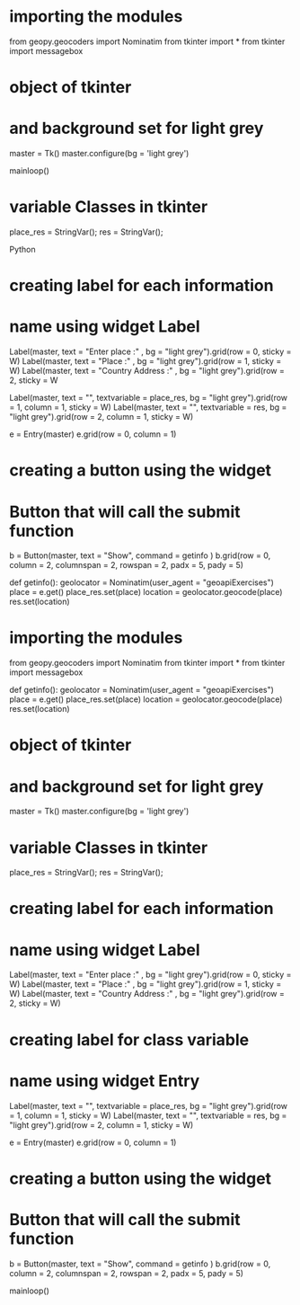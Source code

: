 # importing the modules
from geopy.geocoders import Nominatim
from tkinter import *
from tkinter import messagebox
 
# object of tkinter
# and background set for light grey
master = Tk()
master.configure(bg = 'light grey')
 
mainloop()

# variable Classes in tkinter
place_res = StringVar();
res = StringVar();

Python
# creating label for each information
# name using widget Label
Label(master, text = "Enter place :" ,
bg = "light grey").grid(row = 0, sticky = W)
Label(master, text = "Place :" ,
bg = "light grey").grid(row = 1, sticky = W)
Label(master, text = "Country Address :" ,
bg = "light grey").grid(row = 2, sticky = W

Label(master, text = "", textvariable = place_res,
bg = "light grey").grid(row = 1, column = 1, sticky = W)
Label(master, text = "", textvariable = res,
bg = "light grey").grid(row = 2, column = 1, sticky = W)
 
e = Entry(master)
e.grid(row = 0, column = 1)
 
# creating a button using the widget
# Button that will call the submit function
b = Button(master, text = "Show", command = getinfo )
b.grid(row = 0, column = 2, columnspan = 2,
rowspan = 2, padx = 5, pady = 5)

def getinfo():
geolocator = Nominatim(user_agent = "geoapiExercises")
place = e.get()
place_res.set(place)
location = geolocator.geocode(place)
res.set(location)

# importing the modules
from geopy.geocoders import Nominatim
from tkinter import *
from tkinter import messagebox

def getinfo():
	geolocator = Nominatim(user_agent = "geoapiExercises")
	place = e.get()
	place_res.set(place)
	location = geolocator.geocode(place)
	res.set(location)

# object of tkinter
# and background set for light grey
master = Tk()
master.configure(bg = 'light grey')

# variable Classes in tkinter
place_res = StringVar();
res = StringVar();

# creating label for each information
# name using widget Label
Label(master, text = "Enter place :" ,
	bg = "light grey").grid(row = 0, sticky = W)
Label(master, text = "Place :" ,
	bg = "light grey").grid(row = 1, sticky = W)
Label(master, text = "Country Address :" ,
	bg = "light grey").grid(row = 2, sticky = W)

# creating label for class variable
# name using widget Entry
Label(master, text = "", textvariable = place_res,
	bg = "light grey").grid(row = 1, column = 1, sticky = W)
Label(master, text = "", textvariable = res,
	bg = "light grey").grid(row = 2, column = 1, sticky = W)

e = Entry(master)
e.grid(row = 0, column = 1)

# creating a button using the widget
# Button that will call the submit function
b = Button(master, text = "Show", command = getinfo )
b.grid(row = 0, column = 2, columnspan = 2,
	rowspan = 2, padx = 5, pady = 5)

mainloop()
